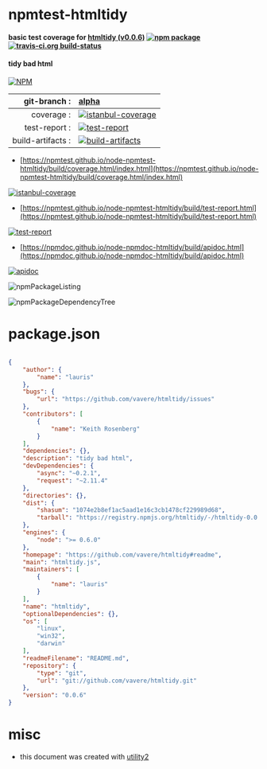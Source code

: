 # npmtest-htmltidy

#### basic test coverage for  [htmltidy (v0.0.6)](https://github.com/vavere/htmltidy#readme)  [![npm package](https://img.shields.io/npm/v/npmtest-htmltidy.svg?style=flat-square)](https://www.npmjs.org/package/npmtest-htmltidy) [![travis-ci.org build-status](https://api.travis-ci.org/npmtest/node-npmtest-htmltidy.svg)](https://travis-ci.org/npmtest/node-npmtest-htmltidy)

#### tidy bad html

[![NPM](https://nodei.co/npm/htmltidy.png?downloads=true&downloadRank=true&stars=true)](https://www.npmjs.com/package/htmltidy)

| git-branch : | [alpha](https://github.com/npmtest/node-npmtest-htmltidy/tree/alpha)|
|--:|:--|
| coverage : | [![istanbul-coverage](https://npmtest.github.io/node-npmtest-htmltidy/build/coverage.badge.svg)](https://npmtest.github.io/node-npmtest-htmltidy/build/coverage.html/index.html)|
| test-report : | [![test-report](https://npmtest.github.io/node-npmtest-htmltidy/build/test-report.badge.svg)](https://npmtest.github.io/node-npmtest-htmltidy/build/test-report.html)|
| build-artifacts : | [![build-artifacts](https://npmtest.github.io/node-npmtest-htmltidy/glyphicons_144_folder_open.png)](https://github.com/npmtest/node-npmtest-htmltidy/tree/gh-pages/build)|

- [https://npmtest.github.io/node-npmtest-htmltidy/build/coverage.html/index.html](https://npmtest.github.io/node-npmtest-htmltidy/build/coverage.html/index.html)

[![istanbul-coverage](https://npmtest.github.io/node-npmtest-htmltidy/build/screenCapture.buildCi.browser.%252Ftmp%252Fbuild%252Fcoverage.lib.html.png)](https://npmtest.github.io/node-npmtest-htmltidy/build/coverage.html/index.html)

- [https://npmtest.github.io/node-npmtest-htmltidy/build/test-report.html](https://npmtest.github.io/node-npmtest-htmltidy/build/test-report.html)

[![test-report](https://npmtest.github.io/node-npmtest-htmltidy/build/screenCapture.buildCi.browser.%252Ftmp%252Fbuild%252Ftest-report.html.png)](https://npmtest.github.io/node-npmtest-htmltidy/build/test-report.html)

- [https://npmdoc.github.io/node-npmdoc-htmltidy/build/apidoc.html](https://npmdoc.github.io/node-npmdoc-htmltidy/build/apidoc.html)

[![apidoc](https://npmdoc.github.io/node-npmdoc-htmltidy/build/screenCapture.buildCi.browser.%252Ftmp%252Fbuild%252Fapidoc.html.png)](https://npmdoc.github.io/node-npmdoc-htmltidy/build/apidoc.html)

![npmPackageListing](https://npmtest.github.io/node-npmtest-htmltidy/build/screenCapture.npmPackageListing.svg)

![npmPackageDependencyTree](https://npmtest.github.io/node-npmtest-htmltidy/build/screenCapture.npmPackageDependencyTree.svg)



# package.json

```json

{
    "author": {
        "name": "lauris"
    },
    "bugs": {
        "url": "https://github.com/vavere/htmltidy/issues"
    },
    "contributors": [
        {
            "name": "Keith Rosenberg"
        }
    ],
    "dependencies": {},
    "description": "tidy bad html",
    "devDependencies": {
        "async": "~0.2.1",
        "request": "~2.11.4"
    },
    "directories": {},
    "dist": {
        "shasum": "1074e2b8ef1ac5aad1e16c3cb1478cf229989d68",
        "tarball": "https://registry.npmjs.org/htmltidy/-/htmltidy-0.0.6.tgz"
    },
    "engines": {
        "node": ">= 0.6.0"
    },
    "homepage": "https://github.com/vavere/htmltidy#readme",
    "main": "htmltidy.js",
    "maintainers": [
        {
            "name": "lauris"
        }
    ],
    "name": "htmltidy",
    "optionalDependencies": {},
    "os": [
        "linux",
        "win32",
        "darwin"
    ],
    "readmeFilename": "README.md",
    "repository": {
        "type": "git",
        "url": "git://github.com/vavere/htmltidy.git"
    },
    "version": "0.0.6"
}
```



# misc
- this document was created with [utility2](https://github.com/kaizhu256/node-utility2)
